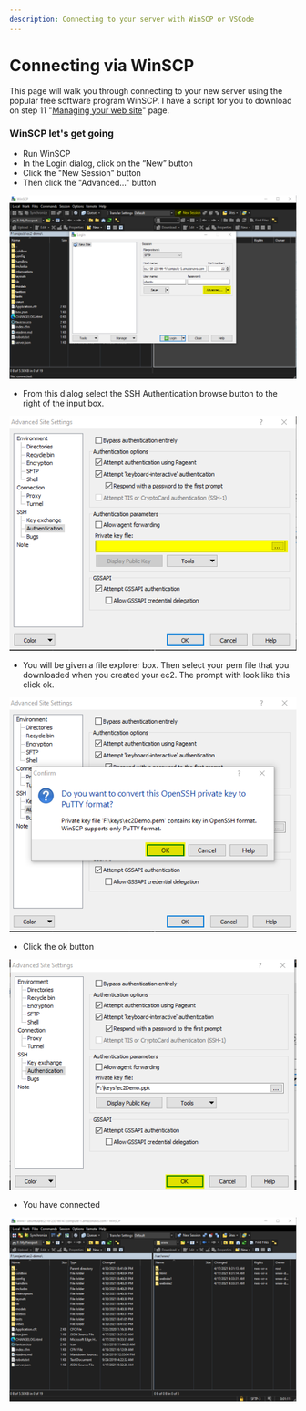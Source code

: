 ```yaml
---
description: Connecting to your server with WinSCP or VSCode
---
```


# Connecting via WinSCP

This page will walk you through connecting to your new server using the popular free software program WinSCP. I have a script for you to download on step 11 "[Managing your web site](../)" page. 

### WinSCP let's get going

* Run WinSCP
* In the Login dialog, click on the “New” button
* Click the "New Session" button
* Then click the "Advanced..." button

![Connect via WinSCP](../../../../../.gitbook/assets/image%20%288%29.png)

* From this dialog select the SSH Authentication browse button to the right of the input box.

![SSU Authentication](../../../../../.gitbook/assets/image%20%287%29.png)

* You will be given a file explorer box. Then select your pem file that you downloaded when you created your ec2. The prompt with look like this click ok.

![Convert PEM file to a PPK file](../../../../../.gitbook/assets/image%20%2813%29.png)

* Click the ok button

![Final Connection Step](../../../../../.gitbook/assets/image%20%2811%29.png)

* You have connected

![](../../../../../.gitbook/assets/image%20%289%29.png)

